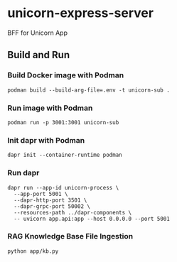# unicorn-express-server
BFF for Unicorn App
## Build and Run
### Build Docker image with Podman
```
podman build --build-arg-file=.env -t unicorn-sub . 
```
### Run image with Podman
```
podman run -p 3001:3001 unicorn-sub
```
### Init dapr with Podman
```
dapr init --container-runtime podman
```
### Run dapr
```
dapr run --app-id unicorn-process \
  --app-port 5001 \
  --dapr-http-port 3501 \
  --dapr-grpc-port 50002 \
  --resources-path ../dapr-components \
  -- uvicorn app.api:app --host 0.0.0.0 --port 5001
```
### RAG Knowledge Base File Ingestion
```
python app/kb.py 
```